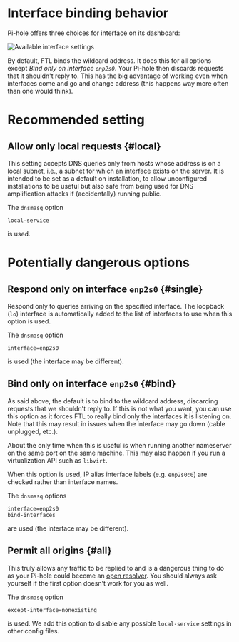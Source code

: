 # Interface binding behavior

Pi-hole offers three choices for interface on its dashboard:

![Available interface settings](/images/interface-settings.png)

By default, FTL binds the wildcard address. It does this for all options except *Bind only on interface `enp2s0`*. Your Pi-hole then discards requests that it shouldn't reply to. This has the big advantage of working even when interfaces come and go and change address (this happens way more often than one would think).

# Recommended setting

## Allow only local requests {#local}

This setting accepts DNS queries only from hosts whose address is on a local subnet, i.e., a subnet for which an interface exists on the server. It is intended to be set as a default on installation, to allow unconfigured installations to be useful but also safe from being used for DNS amplification attacks if (accidentally) running public.

The `dnsmasq` option

``` plain
local-service
```

is used.

# Potentially dangerous options

## Respond only on interface `enp2s0` {#single}

Respond only to queries arriving on the specified interface.
The loopback (`lo`) interface is automatically added to the list of interfaces to use when this option is used.

The `dnsmasq` option

``` plain
interface=enp2s0
```

is used (the interface may be different).

## Bind only on interface `enp2s0` {#bind}

As said above, the default is to bind to the wildcard address, discarding requests that we shouldn't reply to.
If this is not what you want, you can use this option as it forces FTL to really bind only the interfaces it is listening on. Note that this may result in issues when the interface may go down (cable unplugged, etc.).

About the only time when this is useful is when running another nameserver on the same port on the same machine. This may also happen if you run a virtualization API such as `libvirt`.

When this option is used, IP alias interface labels (e.g. `enp2s0:0`) are checked rather than interface names.

The `dnsmasq` options

``` plain
interface=enp2s0
bind-interfaces
```

are used (the interface may be different).

## Permit all origins {#all}

This truly allows any traffic to be replied to and is a dangerous thing to do as your Pi-hole could become an [open resolver](https://serverfault.com/questions/573465/what-is-an-open-dns-resolver-and-how-can-i-protect-my-server-from-being-misused). You should always ask yourself if the first option doesn't work for you as well.

The `dnsmasq` option

``` plain
except-interface=nonexisting
```

is used. We add this option to disable any possible `local-service` settings in other config files.
